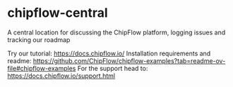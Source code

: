 # chipflow-central
A central location for discussing the ChipFlow platform, logging issues and tracking our roadmap

Try our tutorial: https://docs.chipflow.io/
Installation requirements and readme: https://github.com/ChipFlow/chipflow-examples?tab=readme-ov-file#chipflow-examples
For the support head to: https://docs.chipflow.io/support.html
